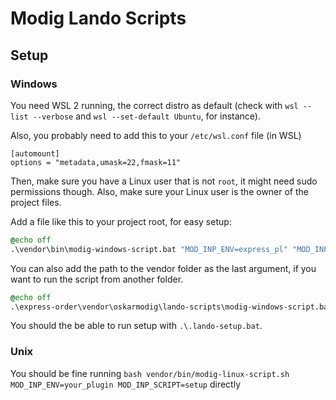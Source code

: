 # Modig Lando Scripts
## Setup
### Windows
You need WSL 2 running, the correct distro as default
(check with `wsl --list --verbose` and `wsl --set-default Ubuntu`, for instance).

Also, you probably need to add this to your `/etc/wsl.conf` file (in WSL)
```
[automount]
options = "metadata,umask=22,fmask=11"
```

Then, make sure you have a Linux user that is not `root`, it might need sudo permissions though.
Also, make sure your Linux user is the owner of the project files.

Add a file like this to your project root, for easy setup:
```bat
@echo off
.\vendor\bin\modig-windows-script.bat "MOD_INP_ENV=express_pl" "MOD_INP_SCRIPT=setup"
```
You can also add the path to the vendor folder as the last argument, if you want to run the script from another folder.
```bat
@echo off
.\express-order\vendor\oskarmodig\lando-scripts\modig-windows-script.bat "MOD_INP_ENV=express_pl" "MOD_INP_SCRIPT=setup" "express-order\vendor"
```

You should the be able to run setup with `.\.lando-setup.bat`.

### Unix
You should be fine running `bash vendor/bin/modig-linux-script.sh MOD_INP_ENV=your_plugin MOD_INP_SCRIPT=setup` directly

